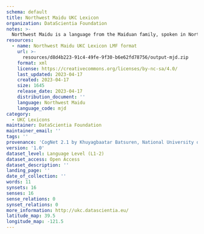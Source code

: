 ```yaml
---
schema: default
title: Northwest Maidu UKC Lexicon
organization: DataScientia Foundation
notes: >-
  Northwest Maidu is a language from the Maiduan family, spoken in North America. The UKC Lexicon of Northwest Maidu is represented as a lexico-semantic network. It consists of words, word senses, synsets, as well as sense-level and synset-level relationships.
resources:
  - name: Northwest Maidu UKC Lexicon LMF format
    url: >-
      resources/d8d4b223-91c4-49fe-9f30-b6e62fd78756/output-mjd.zip
    format: xml
    license: https://creativecommons.org/licenses/by-nc-sa/4.0/
    last_updated: 2023-04-17
    created: 2023-04-17
    size: 1645
    release_date: 2023-04-17
    distribution_document: ''
    language: Northwest Maidu
    language_code: mjd
category:
  - UKC Lexicons
maintainer: DataScientia Foundation
maintainer_email: ''
tags: ''
provenance: 'CogNet 2.1 by Khuyagbaatar Batsuren, National University of Mongolia (http://cognet.ukc.disi.unitn.it); KinDiv: Kinship Diversity 1.0 by Temuulen Khishigsuren (http://ukc.disi.unitn.it/index.php/kinship/); Native Languages of the Americas 2021.11. by Laura Redish and Orrin Lewis (http://www.native-languages.org); Princeton WordNet 2.1 by Princeton University (https://wordnet.princeton.edu)'
version: '1.0'
dataset_level: Language Level (L1-2)
dataset_access: Open Access
dataset_description: ''
landing_page: ''
date_of_collection: ''
words: 11
synsets: 16
senses: 16
sense_relations: 0
synset_relations: 0
more_information: http://ukc.datascientia.eu/
latitude_map: 39.5
longitude_map: -121.5
---
```

